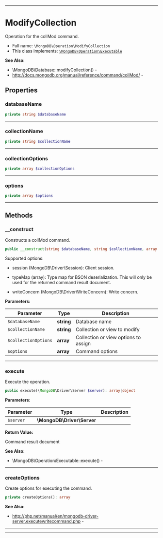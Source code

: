***

# ModifyCollection

Operation for the collMod command.

* Full name: `\MongoDB\Operation\ModifyCollection`
* This class implements:
  [`\MongoDB\Operation\Executable`](./Executable.md)

**See Also:**

* \MongoDB\Database::modifyCollection() -
* http://docs.mongodb.org/manual/reference/command/collMod/ -

## Properties

### databaseName

```php
private string $databaseName
```

***

### collectionName

```php
private string $collectionName
```

***

### collectionOptions

```php
private array $collectionOptions
```

***

### options

```php
private array $options
```

***

## Methods

### __construct

Constructs a collMod command.

```php
public __construct(string $databaseName, string $collectionName, array $collectionOptions, array $options = []): mixed
```

Supported options:

* session (MongoDB\Driver\Session): Client session.

* typeMap (array): Type map for BSON deserialization. This will only be used for the returned command result document.

* writeConcern (MongoDB\Driver\WriteConcern): Write concern.

**Parameters:**

| Parameter | Type | Description |
|-----------|------|-------------|
| `$databaseName` | **string** | Database name |
| `$collectionName` | **string** | Collection or view to modify |
| `$collectionOptions` | **array** | Collection or view options to assign |
| `$options` | **array** | Command options |

***

### execute

Execute the operation.

```php
public execute(\MongoDB\Driver\Server $server): array|object
```

**Parameters:**

| Parameter | Type | Description |
|-----------|------|-------------|
| `$server` | **\MongoDB\Driver\Server** |  |

**Return Value:**

Command result document

**See Also:**

* \MongoDB\Operation\Executable::execute() -

***

### createOptions

Create options for executing the command.

```php
private createOptions(): array
```

**See Also:**

* http://php.net/manual/en/mongodb-driver-server.executewritecommand.php -

***


***

